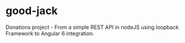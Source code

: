 # good-jack
Donations project - From a simple REST API in nodeJS using loopback Framework to Angular 6 integration.

